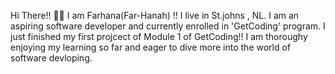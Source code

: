 Hi There!! 🖐🏼 I am Farhana(Far-Hanah) !!
I live in St.johns , NL. I am an aspiring software developer and currently enrolled in 'GetCoding' program. I just finished my first projcect of Module 1 of GetCoding!! I am thoroughy enjoying my learning so far and eager to dive more into the world of software devloping.

